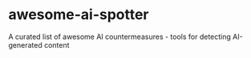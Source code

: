 # awesome-ai-spotter
A curated list of awesome AI countermeasures - tools for detecting AI-generated content
